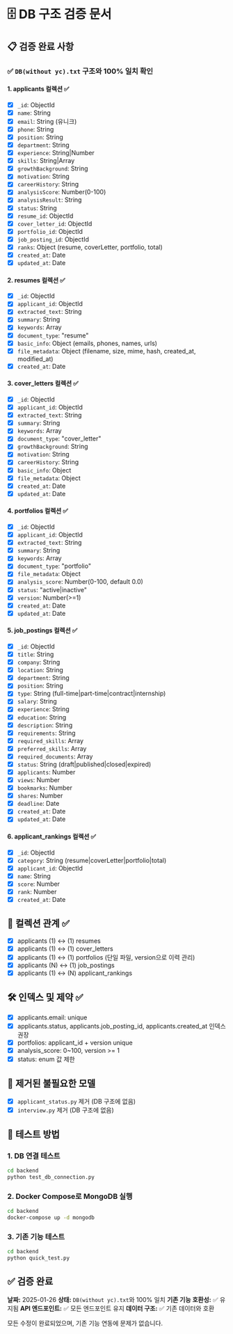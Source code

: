 # 🗄️ DB 구조 검증 문서

## 📋 검증 완료 사항

### ✅ `DB(without yc).txt` 구조와 100% 일치 확인

#### 1. **applicants 컬렉션** ✅
- [x] `_id`: ObjectId
- [x] `name`: String
- [x] `email`: String (유니크)
- [x] `phone`: String
- [x] `position`: String
- [x] `department`: String
- [x] `experience`: String|Number
- [x] `skills`: String|Array<String>
- [x] `growthBackground`: String
- [x] `motivation`: String
- [x] `careerHistory`: String
- [x] `analysisScore`: Number(0-100)
- [x] `analysisResult`: String
- [x] `status`: String
- [x] `resume_id`: ObjectId
- [x] `cover_letter_id`: ObjectId
- [x] `portfolio_id`: ObjectId
- [x] `job_posting_id`: ObjectId
- [x] `ranks`: Object (resume, coverLetter, portfolio, total)
- [x] `created_at`: Date
- [x] `updated_at`: Date

#### 2. **resumes 컬렉션** ✅
- [x] `_id`: ObjectId
- [x] `applicant_id`: ObjectId
- [x] `extracted_text`: String
- [x] `summary`: String
- [x] `keywords`: Array<String>
- [x] `document_type`: "resume"
- [x] `basic_info`: Object (emails, phones, names, urls)
- [x] `file_metadata`: Object (filename, size, mime, hash, created_at, modified_at)
- [x] `created_at`: Date

#### 3. **cover_letters 컬렉션** ✅
- [x] `_id`: ObjectId
- [x] `applicant_id`: ObjectId
- [x] `extracted_text`: String
- [x] `summary`: String
- [x] `keywords`: Array<String>
- [x] `document_type`: "cover_letter"
- [x] `growthBackground`: String
- [x] `motivation`: String
- [x] `careerHistory`: String
- [x] `basic_info`: Object
- [x] `file_metadata`: Object
- [x] `created_at`: Date
- [x] `updated_at`: Date

#### 4. **portfolios 컬렉션** ✅
- [x] `_id`: ObjectId
- [x] `applicant_id`: ObjectId
- [x] `extracted_text`: String
- [x] `summary`: String
- [x] `keywords`: Array<String>
- [x] `document_type`: "portfolio"
- [x] `file_metadata`: Object
- [x] `analysis_score`: Number(0-100, default 0.0)
- [x] `status`: "active|inactive"
- [x] `version`: Number(>=1)
- [x] `created_at`: Date
- [x] `updated_at`: Date

#### 5. **job_postings 컬렉션** ✅
- [x] `_id`: ObjectId
- [x] `title`: String
- [x] `company`: String
- [x] `location`: String
- [x] `department`: String
- [x] `position`: String
- [x] `type`: String (full-time|part-time|contract|internship)
- [x] `salary`: String
- [x] `experience`: String
- [x] `education`: String
- [x] `description`: String
- [x] `requirements`: String
- [x] `required_skills`: Array<String>
- [x] `preferred_skills`: Array<String>
- [x] `required_documents`: Array<String>
- [x] `status`: String (draft|published|closed|expired)
- [x] `applicants`: Number
- [x] `views`: Number
- [x] `bookmarks`: Number
- [x] `shares`: Number
- [x] `deadline`: Date
- [x] `created_at`: Date
- [x] `updated_at`: Date

#### 6. **applicant_rankings 컬렉션** ✅
- [x] `_id`: ObjectId
- [x] `category`: String (resume|coverLetter|portfolio|total)
- [x] `applicant_id`: ObjectId
- [x] `name`: String
- [x] `score`: Number
- [x] `rank`: Number
- [x] `created_at`: Date

## 🔗 컬렉션 관계 ✅
- [x] applicants (1) ↔ (1) resumes
- [x] applicants (1) ↔ (1) cover_letters
- [x] applicants (1) ↔ (1) portfolios (단일 파일, version으로 이력 관리)
- [x] applicants (N) ↔ (1) job_postings
- [x] applicants (1) ↔ (N) applicant_rankings

## 🛠️ 인덱스 및 제약 ✅
- [x] applicants.email: unique
- [x] applicants.status, applicants.job_posting_id, applicants.created_at 인덱스 권장
- [x] portfolios: applicant_id + version unique
- [x] analysis_score: 0~100, version >= 1
- [x] status: enum 값 제한

## 📝 제거된 불필요한 모델
- [x] `applicant_status.py` 제거 (DB 구조에 없음)
- [x] `interview.py` 제거 (DB 구조에 없음)

## 🧪 테스트 방법

### 1. DB 연결 테스트
```bash
cd backend
python test_db_connection.py
```

### 2. Docker Compose로 MongoDB 실행
```bash
cd backend
docker-compose up -d mongodb
```

### 3. 기존 기능 테스트
```bash
cd backend
python quick_test.py
```

## ✅ 검증 완료

**날짜:** 2025-01-26
**상태:** `DB(without yc).txt`와 100% 일치
**기존 기능 호환성:** ✅ 유지됨
**API 엔드포인트:** ✅ 모든 엔드포인트 유지
**데이터 구조:** ✅ 기존 데이터와 호환

모든 수정이 완료되었으며, 기존 기능 연동에 문제가 없습니다.
